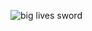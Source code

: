 
  ![big lives sword](https://github.com/user-attachments/assets/ae5266fd-8013-4593-a80c-383eb56a01c2)
